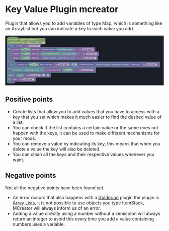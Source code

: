 # Key Value Plugin mcreator
 
Plugin that allows you to add variables of type Map, which is something like an ArrayList but you can indicate a key to each value you add.

![](https://github.com/ModdyCraft/ModdyCraft/blob/main/ScreenCaptures/Captura%20de%20pantalla%202022-10-16%20213540.png)

## Positive points

- Create lists that allow you to add values that you have to access with a key that you set which makes it much easier to find the desired value of a list.
- You can check if the list contains a certain value or the same does not happen with the keys, it can be used to make different mechanisms for your mods.
- You can remove a value by indicating its key, this means that when you delete a value the key will also be deleted.
- You can clean all the keys and their respective values whenever you want.

## Negative points

Not all the negative points have been found yet.

- An error occurs that also happens with a [Goldorion](https://github.com/Goldorion) plugin the plugin is [Array Lists](https://mcreator.net/plugin/65659/arraylists), it is not possible to use objects you type ItemStack, MCreator will always inform us of an error.
- Adding a value directly using a number without a semicolon will always return an integer to avoid this every time you add a value containing numbers uses a variable.
